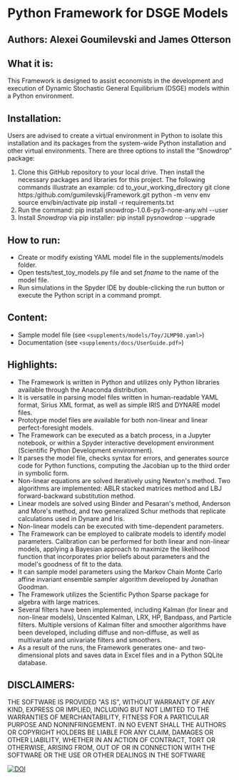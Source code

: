 # Python Framework for DSGE Models
 
## Authors: Alexei Goumilevski and James Otterson
 
## What it is:
This Framework is designed to assist economists in the development and execution of Dynamic Stochastic General Equilibrium (DSGE) models within a Python environment.

## Installation:

Users are advised to create a virtual environment in Python to isolate this installation and its packages from the system-wide Python installation and other virtual environments. There are three options to install the “Snowdrop” package:

1. Clone this GitHub repository to your local drive. Then install the necessary packages and libraries for this project.
   The following commands illustrate an example:
   cd to_your_working_directory
   git clone https:/github.com/gumilevskij/Framework.git
   python -m venv env
   source env/bin/activate
   pip install -r requirements.txt
3. Run the command: pip install snowdrop-1.0.6-py3-none-any.whl --user
4. Install *Snowdrop* via pip installer: pip install pysnowdrop --upgrade
 
 ## How to run:
 - Create or modify existing YAML model file in the supplements/models folder.
 - Open tests/test_toy_models.py file and set *fname* to the name of the model file.
 - Run simulations in the Spyder IDE by double-clicking the run button or execute the Python script in a command prompt.

## Content:
 - Sample model file (see `<supplements/models/Toy/JLMP98.yaml>`)
 - Documentation (see `<supplements/docs/UserGuide.pdf>`)

## Highlights:
- The Framework is written in Python and utilizes only Python libraries available through the Anaconda distribution.
- It is versatile in parsing model files written in human-readable YAML format, Sirius XML format, as well as simple IRIS and DYNARE model files.
- Prototype model files are available for both non-linear and linear perfect-foresight models.
- The Framework can be executed as a batch process, in a Jupyter notebook, or within a Spyder interactive development environment (Scientific Python Development environment).
- It parses the model file, checks syntax for errors, and generates source code for Python functions, computing the Jacobian up to the third order in symbolic form.
- Non-linear equations are solved iteratively using Newton's method. Two algorithms are implemented: ABLR stacked matrices method and LBJ forward-backward substitution method.
- Linear models are solved using Binder and Pesaran's method, Anderson and More's method, and two generalized Schur methods that replicate calculations used in Dynare and Iris.
- Non-linear models can be executed with time-dependent parameters.
- The Framework can be employed to calibrate models to identify model parameters. Calibration can be performed for both linear and non-linear models, applying a Bayesian approach to maximize the likelihood function that incorporates prior beliefs about parameters and the model's goodness of fit to the data.
- It can sample model parameters using the Markov Chain Monte Carlo affine invariant ensemble sampler algorithm developed by Jonathan Goodman.
- The Framework utilizes the Scientific Python Sparse package for algebra with large matrices.
- Several filters have been implemented, including Kalman (for linear and non-linear models), Unscented Kalman, LRX, HP, Bandpass, and Particle filters. Multiple versions of Kalman filter and smoother algorithms have been developed, including diffuse and non-diffuse, as well as multivariate and univariate filters and smoothers.
- As a result of the runs, the Framework generates one- and two-dimensional plots and saves data in Excel files and in a Python SQLite database.

## DISCLAIMERS:
THE SOFTWARE IS PROVIDED "AS IS", WITHOUT WARRANTY OF ANY KIND, EXPRESS OR IMPLIED, INCLUDING BUT NOT LIMITED TO THE WARRANTIES OF MERCHANTABILITY, FITNESS FOR A PARTICULAR PURPOSE AND NONINFRINGEMENT. IN NO EVENT SHALL THE AUTHORS OR COPYRIGHT HOLDERS BE LIABLE FOR ANY CLAIM, DAMAGES OR OTHER LIABILITY, WHETHER IN AN ACTION OF CONTRACT, TORT OR OTHERWISE, ARISING FROM, OUT OF OR IN CONNECTION WITH THE SOFTWARE OR THE USE OR OTHER DEALINGS IN THE SOFTWARE

[![DOI](https://zenodo.org/badge/DOI/10.5281/zenodo.14649322.svg)](https://doi.org/10.5281/zenodo.14649322)
